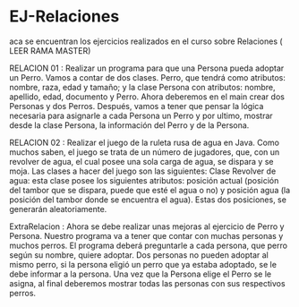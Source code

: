 # EJ-Relaciones
aca se encuentran los ejercicios realizados en el curso sobre Relaciones ( LEER RAMA MASTER)

RELACION 01 :
           Realizar un programa para que una Persona pueda adoptar un Perro. Vamos a contar de
dos clases. Perro, que tendrá como atributos: nombre, raza, edad y tamaño; y la clase
Persona con atributos: nombre, apellido, edad, documento y Perro.
Ahora deberemos en el main crear dos Personas y dos Perros. Después, vamos a tener
que pensar la lógica necesaria para asignarle a cada Persona un Perro y por ultimo,
mostrar desde la clase Persona, la información del Perro y de la Persona.


RELACION 02 :
            Realizar el juego de la ruleta rusa de agua en Java. Como muchos saben, el juego se
trata de un número de jugadores, que, con un revolver de agua, el cual posee una sola
carga de agua, se dispara y se moja. Las clases a hacer del juego son las siguientes:
Clase Revolver de agua: esta clase posee los siguientes atributos: posición actual
(posición del tambor que se dispara, puede que esté el agua o no) y posición agua (la
posición del tambor donde se encuentra el agua). Estas dos posiciones, se generarán
aleatoriamente.



ExtraRelacion :
             Ahora se debe realizar unas mejoras al ejercicio de Perro y Persona. Nuestro programa
va a tener que contar con muchas personas y muchos perros. El programa deberá
preguntarle a cada persona, que perro según su nombre, quiere adoptar. Dos personas
no pueden adoptar al mismo perro, si la persona eligió un perro que ya estaba adoptado,
se le debe informar a la persona.
Una vez que la Persona elige el Perro se le asigna, al final deberemos mostrar todas las
personas con sus respectivos perros. 



           
